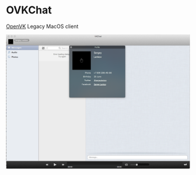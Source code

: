 # OVKChat
[OpenVK](https://github.com/OpenVK/openvk) Legacy MacOS client

![VKChat](Screenshot.png)
